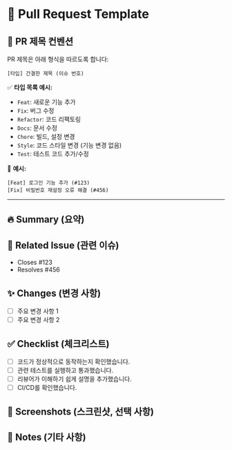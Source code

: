 # 📌 Pull Request Template

## 📝 PR 제목 컨벤션
PR 제목은 아래 형식을 따르도록 합니다:
```
[타입] 간결한 제목 (이슈 번호)
```
✅ **타입 목록 예시:**  
- `Feat`: 새로운 기능 추가  
- `Fix`: 버그 수정  
- `Refactor`: 코드 리팩토링  
- `Docs`: 문서 수정  
- `Chore`: 빌드, 설정 변경  
- `Style`: 코드 스타일 변경 (기능 변경 없음)  
- `Test`: 테스트 코드 추가/수정  

📌 **예시:**  
```
[Feat] 로그인 기능 추가 (#123)
[Fix] 비밀번호 재설정 오류 해결 (#456)
```

---

## 🔥 Summary (요약)
<!-- 변경 사항에 대한 간략한 설명을 작성해주세요. -->

## 📌 Related Issue (관련 이슈)
- Closes #123  
- Resolves #456  

## ✨ Changes (변경 사항)
- [ ] 주요 변경 사항 1
- [ ] 주요 변경 사항 2

## ✅ Checklist (체크리스트)
- [ ] 코드가 정상적으로 동작하는지 확인했습니다.
- [ ] 관련 테스트를 실행하고 통과했습니다.
- [ ] 리뷰어가 이해하기 쉽게 설명을 추가했습니다.
- [ ] CI/CD를 확인했습니다.

## 🚀 Screenshots (스크린샷, 선택 사항)
<!-- UI 변경 사항이 있다면 스크린샷을 추가해주세요. -->

## 📝 Notes (기타 사항)
<!-- 추가적으로 공유할 내용이 있다면 작성해주세요. -->

